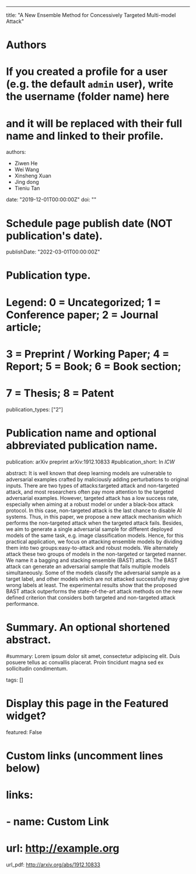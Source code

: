 ---
title: "A New Ensemble Method for Concessively Targeted Multi-model Attack"

# Authors
# If you created a profile for a user (e.g. the default `admin` user), write the username (folder name) here 
# and it will be replaced with their full name and linked to their profile.
authors:
- Ziwen He
- Wei Wang
- Xinsheng Xuan
- Jing dong
- Tieniu Tan

date: "2019-12-01T00:00:00Z"
doi: ""

# Schedule page publish date (NOT publication's date).
publishDate: "2022-03-01T00:00:00Z"

# Publication type.
# Legend: 0 = Uncategorized; 1 = Conference paper; 2 = Journal article;
# 3 = Preprint / Working Paper; 4 = Report; 5 = Book; 6 = Book section;
# 7 = Thesis; 8 = Patent
publication_types: ["2"]

# Publication name and optional abbreviated publication name.
publication: arXiv preprint arXiv:1912.10833
#publication_short: In *ICW*

abstract: It is well known that deep learning models are vulnerable to adversarial examples crafted by maliciously adding perturbations to original inputs. There are two types of attacks:targeted attack and non-targeted attack, and most researchers often pay more attention to the targeted adversarial examples. However, targeted attack has a low success rate, especially when aiming at a robust model or under a black-box attack protocol. In this case, non-targeted attack is the last chance to disable AI systems. Thus, in this paper, we propose a new attack mechanism which performs the non-targeted attack when the targeted attack fails. Besides, we aim to generate a single adversarial sample for different deployed models of the same task, e.g. image classification models. Hence, for this practical application, we focus on attacking ensemble models by dividing them into two groups:easy-to-attack and robust models. We alternately attack these two groups of models in the non-targeted or targeted manner. We name it a bagging and stacking ensemble (BAST) attack. The BAST attack can generate an adversarial sample that fails multiple models simultaneously. Some of the models classify the adversarial sample as a target label, and other models which are not attacked successfully may give wrong labels at least. The experimental results show that the proposed BAST attack outperforms the state-of-the-art attack methods on the new defined criterion that considers both targeted and non-targeted attack performance.

# Summary. An optional shortened abstract.
#summary: Lorem ipsum dolor sit amet, consectetur adipiscing elit. Duis posuere tellus ac convallis placerat. Proin tincidunt magna sed ex sollicitudin condimentum.

tags: []

# Display this page in the Featured widget?
featured: False

# Custom links (uncomment lines below)
# links:
# - name: Custom Link
#   url: http://example.org

url_pdf: http://arxiv.org/abs/1912.10833
